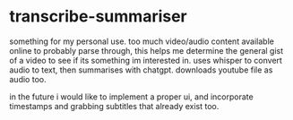 <!---
Templare readme file for projects
-->

# transcribe-summariser

something for my personal use. too much video/audio content available online to probably parse through, this helps me determine the general gist of a video to see if its something im interested in. uses whisper to convert audio to text, then summarises with chatgpt. downloads youtube file as audio too.

in the future i would like to implement a proper ui, and incorporate timestamps and grabbing subtitles that already exist too.
